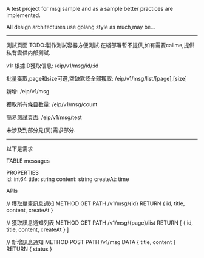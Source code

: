 A test project for msg sample and as a sample better practices are implemented.

All design architectures use golang style as much,may be...

---

測試頁面
TODO:製作測試容器方便測試.在綫部署暫不提供,如有需要callme,提供私有雲供内部測試.

v1:
根據ID獲取信息:
/eip/v1/msg/id/:id

批量獲取,page和size可選,空缺默認全部獲取:
/eip/v1/msg/list/[page],[size]

新增:
/eip/v1/msg

獲取所有條目數量:
/eip/v1/msg/count

簡易測試頁面:
/eip/v1/msg/test

未涉及到部分見(同)需求部分.

---
以下是需求

TABLE
messages

PROPERTIES  
id: int64
title: string
content: string
createAt: time

APIs

// 獲取單筆訊息通知
METHOD
GET
PATH
/v1/msg/{id} 
RETURN
{
	id,
	title,
	content,
	createAt
}

// 獲取訊息通知列表
METHOD
GET
PATH
/v1/msg/{page}/list
RETURN
[
	{
		id,
		title,
		content,
		createAt
	}
]

// 新增訊息通知
METHOD
POST
PATH
/v1/msg
DATA
{
	title,
	content
}
RETURN
{
	status
}
